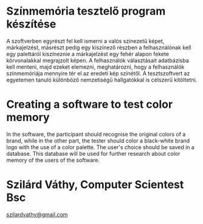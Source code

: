 # Színmemória tesztelő program készítése

A szoftverben egyrészt fel kell ismerni a valós színezetű képet, márkajelzést, másrészt pedig egy kiszínező részben a felhasználónak kell egy palettáról kiszíneznie a márkajelzést egy fehér alapon fekete körvonalakkal megrajzolt képen. A felhasználók választásait adatbázisba kell menteni, majd ezeket elemezni, meghatározni, hogy a felhasználók színmemóriája mennyire tér el az eredeti kép színétől. A tesztszoftvert az egyetemen tanuló különböző nemzetiségű hallgatókkal is célszerű kitöltetni.

# Creating a software to test color memory

In the software, the participant should recognise the original colors of a brand, while in the other part, the tester should color a black-white brand logo with the use of a color palette. The user's choice should be saved in a database. This database will be used for further research about color memory of the users of the software.

# Szilárd Váthy, Computer Scientest Bsc
szilardvathy@gmail.com
